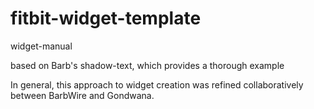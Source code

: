 # fitbit-widget-template

widget-manual

based on Barb's shadow-text, which provides a thorough example

In general, this approach to widget creation was refined collaboratively between BarbWire and Gondwana.